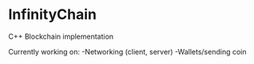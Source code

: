 # InfinityChain
C++ Blockchain implementation

Currently working on: 
-Networking (client, server)
-Wallets/sending coin

